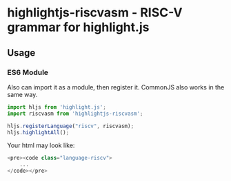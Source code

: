 # highlightjs-riscvasm - RISC-V grammar for highlight.js

## Usage

### ES6 Module

Also can import it as a module, then register it. CommonJS also works in the same way.

```javascript
import hljs from 'highlight.js';
import riscvasm from 'highlightjs-riscvasm';

hljs.registerLanguage("riscv", riscvasm);
hljs.highlightAll();
```

Your html may look like:
```javascript
<pre><code class="language-riscv">
    ...
</code></pre>
```